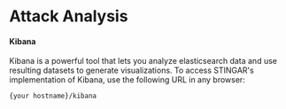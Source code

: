 Attack Analysis
===============

<h4>Kibana</h4>

Kibana is a powerful tool that lets you analyze elasticsearch data and use resulting datasets to generate visualizations. To access STINGAR's implementation of Kibana, use the following URL in any browser:

```
{your hostname}/kibana
```

